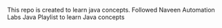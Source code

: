 This repo is created to learn java concepts.
Followed Naveen Automation Labs Java Playlist to learn Java concepts